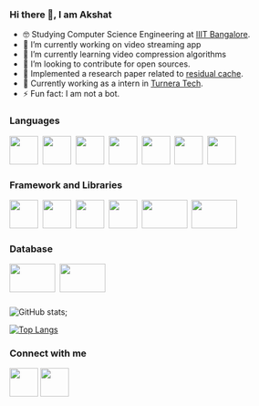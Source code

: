 ### Hi there 👋, I am Akshat


- 🤓 Studying Computer Science Engineering at [IIIT Bangalore](https://www.iiitb.ac.in/). 
- 🔭 I’m currently working on video streaming app
- 🌱 I’m currently learning video compression algorithms
- 🤔 I’m looking to contribute for open sources.
- 💼 Implemented a research paper related to [residual cache](https://github.com/AkshatGarg-bot/ResidueCache).
- 💼 Currently working as a intern in [Turnera Tech](https://turneratech.com/).
- ⚡ Fun fact: I am not a bot.

### Languages 
<img height = 50 width = 50 src="https://img.icons8.com/color/48/000000/c-programming.png"/>&nbsp;
<img height = 50 width = 50 src="https://img.icons8.com/color/48/000000/c-plus-plus-logo.png"/>&nbsp;
<img height = 50 width = 50 src="https://img.icons8.com/color/48/000000/python--v2.png"/>&nbsp;
<img height = 50 width = 50 src="https://img.icons8.com/color/48/000000/java-coffee-cup-logo--v2.png"/>&nbsp;
<img height = 50 width = 50 src="https://img.icons8.com/color/48/000000/javascript--v2.png"/>&nbsp;
<img height = 50 width = 50 src="https://img.icons8.com/color/48/000000/html-5--v1.png"/>&nbsp;
<img height = 50 width = 50 src="https://img.icons8.com/color/48/000000/css3.png"/>


### Framework and Libraries
<img height = 50 width = 50 src="https://img.icons8.com/color/48/000000/opencv.png"/>&nbsp;
<img height = 50 width = 50 src="https://img.icons8.com/ultraviolet/48/000000/react--v2.png"/>&nbsp;
<img height = 50 width = 50 src="https://img.icons8.com/color/48/000000/nodejs.png"/>&nbsp;
<img height = 50 width = 50 src="https://img.icons8.com/color/48/000000/spring-logo.png"/>&nbsp;
<img height = 50 width = 80 src="https://www.onlogic.com/company/io-hub/wp-content/uploads/2013/07/socket-io-logo.jpg" />&nbsp;
<img height = 50 width = 80 src="https://athulmr.com/fastest-way-to-create-rest-api-for-crud-operations/rest-api-crud-operations_l.webp" />


### Database
<img height = 50 width = 80 src="https://d1.awsstatic.com/asset-repository/products/amazon-rds/1024px-MySQL.ff87215b43fd7292af172e2a5d9b844217262571.png" />&nbsp;
<img height = 50 width = 80 src="https://ubiq.co/database-blog/wp-content/uploads/2020/10/mysql-workbench-alternatives.png" />
### 

![GitHub stats](https://github-readme-stats.vercel.app/api?username=AkshatGarg-bot&show_icons=true&theme=dark);

[![Top Langs](https://github-readme-stats.vercel.app/api/top-langs/?username=AkshatGarg-bot)](https://github.com/AkshatGarg-bot/github-readme-stats)

<!-- 
<img height="180em" src="https://github-readme-stats.vercel.app/api?username=AkshatGarg-bot&include_all_commits=true&show_icons=true&bg_color=70,36D1DC,5B86E5&title_color=fff&text_color=fff&icon_color=fff"/>

<img height="180em" src="https://github-readme-stats.vercel.app/api/top-langs/?username=AkshatGarg-bot&layout=compact&bg_color=30,36D1DC,5B86E5&title_color=fff&text_color=fff" /> -->

### Connect with me
<a href="https://github.com/AkshatGarg-bot"><img height = 50 src="https://img.icons8.com/nolan/50/github.png"/></a>
<a href="https://www.instagram.com/krazy_someone/"><img height = 50 src = "https://img.icons8.com/color/48/000000/instagram-new--v2.png" /></a>
